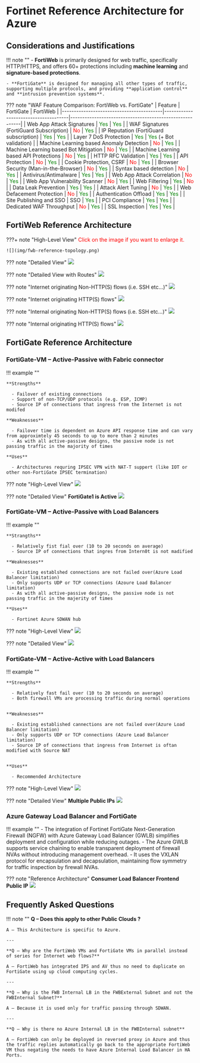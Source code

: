 # Fortinet Reference Architecture for Azure

## Considerations and Justifications

!!! note ""
    - **FortiWeb** is primarily designed for web traffic, specifically HTTP/HTTPS, and offers 60+ protections including **machine learning** and **signature-based protections**.

    - **FortiGate** is designed for managing all other types of traffic, supporting multiple protocols, and providing **application control** and **intrusion prevention systems**.

??? note "WAF Feature Comparison: FortiWeb vs. FortiGate"
    | Feature                                  | FortiGate                            | FortiWeb                                                |
    |------------------------------------------|--------------------------------------|---------------------------------------------------------|
    | Web App Attack Signatures                | <span style="color:green">Yes</span> | <span style="color:green">Yes</span>                    |
    | WAF Signatures (FortiGuard Subscription) | <span style="color:red">No</span>    | <span style="color:green">Yes</span>                    |
    | IP Reputation (FortiGuard subscription)  | <span style="color:green">Yes</span> | <span style="color:green">Yes</span>                    |
    | Layer 7 DoS Protection                   | <span style="color:green">Yes</span> | <span style="color:green">Yes</span> (+ Bot validation) |
    | Machine Learning based Anomaly Detection | <span style="color:red">No</span>    | <span style="color:green">Yes</span>                    |
    | Machine Learning based Bot Mitigation    | <span style="color:red">No</span>    | <span style="color:green">Yes</span>                    |
    | Machine Learning based API Protections   | <span style="color:red">No</span>    | <span style="color:green">Yes</span>                    |
    | HTTP RFC Validation                      | <span style="color:green">Yes</span> | <span style="color:green">Yes</span>                    |
    | API Protection                           | <span style="color:red">No</span>    | <span style="color:green">Yes</span>                    |
    | Cookie Protection, CSRF                  | <span style="color:red">No</span>    | <span style="color:green">Yes</span>                    |
    | Browser Security (Man-in-the-Browser)    | <span style="color:red">No</span>    | <span style="color:green">Yes</span>                    |
    | Syntax based detection                   | <span style="color:red">No</span>    | <span style="color:green">Yes</span>                    |
    | Antivirus/Antimalware                    | <span style="color:green">Yes</span> | <span style="color:green">Yes</span>                    |
    | Web App Attack Correlation               | <span style="color:red">No</span>    | <span style="color:green">Yes</span>                    |
    | Web App Vulnerability Scanner            | <span style="color:red">No</span>    | <span style="color:green">Yes</span>                    |
    | Web Filtering                            | <span style="color:green">Yes</span> | <span style="color:red">No</span>                       |
    | Data Leak Prevention                     | <span style="color:green">Yes</span> | <span style="color:green">Yes</span>                    |
    | Attack Alert Tuning                      | <span style="color:red">No</span>    | <span style="color:green">Yes</span>                    |
    | Web Defacement Protection                | <span style="color:red">No</span>    | <span style="color:green">Yes</span>                    |
    | Authentication Offload                   | <span style="color:green">Yes</span> | <span style="color:green">Yes</span>                    |
    | Site Publishing and SSO                  | SSO                                  | <span style="color:green">Yes</span>                    |
    | PCI Compliance                           | <span style="color:green">Yes</span> | <span style="color:green">Yes</span>                    |
    | Dedicated WAF Throughput                 | <span style="color:red">No</span>    | <span style="color:green">Yes</span>                    |
    | SSL Inspection                           | <span style="color:green">Yes</span> | <span style="color:green">Yes</span>                    |

## FortiWeb Reference Architecture

???+ note "High-Level View"
    <span style="color:red;">Click on the image if you want to enlarge it.</span>

    ![](img/fwb-reference-topology.png)

??? note "Detailed View"
    ![](img/fwb-reference-topology-detail.png)

??? note "Detailed View with Routes"
    ![](img/fwb-reference-topology-detail-routes.png)

??? note "Internet originating Non-HTTP(S) flows (i.e. SSH etc…)"
    ![](img/fwb-internet-originating-non-http-flows.png)

??? note "Internet originating HTTP(S) flows"
    ![](img/fwb-internet-originating-http-flows.png)

??? note "Internal originating Non-HTTP(S) flows (i.e. SSH etc…)"
    ![](img/fwb-internal-originating-non-http-flows.png)

??? note "Internal originating HTTP(S) flows"
    ![](img/fwb-internal-originating-http-flows.png)

## FortiGate Reference Architecture

### FortiGate-VM – Active-Passive with Fabric connector

!!! example ""

    **Strengths**

      - Failover of existing connections
      - Support of non-TCP/UDP protocols (e.g. ESP, ICMP)
      - Source IP of connections that ingress from the Internet is not modifed

    **Weaknesses**

      - Failover time is dependent on Azure API response time and can vary from approximtely 45 seconds to up to more than 2 minutes
      - As with all active-passive designs, the passive node is not passing traffic in the majority of times

    **Uses**

      - Architectures requring IPSEC VPN with NAT-T suppert (like IOT or other non-FortiGate IPSEC termination)

??? note "High-Level View"
    ![](img/fwb-template-ap-fabric-connector.png)

??? note "Detailed View"
    **FortiGate1 is Active**
    ![](img/fwb-template-ap-fabric-connector-details.png)

### FortiGate-VM – Active-Passive with Load Balancers

!!! example ""

    **Strangths**

      - Relatively fist fial over (10 to 20 seconds on average)
      - Source IP of connections that ingres from Intern0t is not madified

    **Weaknesses**

      - Existing establshed connections are not failed over(Azure Load Balancer limitation)
      - Only supports UDP or TCP connections (Azoure Load Balancer limitation)
      - As with all active-passive designs, the passive node is not passing traffic in the majerity of times

    **Uses**

      - Fortinet Azure SDWAN hub

??? note "High-Level View"
    ![](img/fwb-template-ap-fabric-load-balancer.png)

??? note "Detailed View"
    ![](img/fwb-template-ap-fabric-load-balancer-details.png)

### FortiGate-VM – Active-Active with Load Balancers

!!! example ""

    **Strengths**

      - Relatively fast fail over (10 to 20 seconds on average)
      - Both firewall VMs are processing traffic during normal operations


    **Weaknesses**

      - Existing established cannections are not failed over(Azure Load Balancer limitation)
      - Only supports UDP or TCP connections (Azure Lead Balancer limitation)
      - Source IP of connections that ingress from Internet is oftan modified with Source NAT


    **Uses**

      - Recommended Architecture

??? note "High-Level View"
    ![](img/fwb-template-aa-fabric-load-balancer.png)

??? note "Detailed View"
    **Multiple Public IPs**
    ![](img/fwb-template-aa-fabric-load-balancer-details.png)

### Azure Gateway Load Balancer and FortiGate

!!! example ""
    - The integration of Fortinet FortiGate Next-Generation Firewall (NGFW) with Azure Gateway Load Balancer (GWLB) simplifies deployment and configuration while reducing outages.
    - The Azure GWLB supports service chaining to enable transparent deployment of firewall NVAs without introducing management overhead.
    - It uses the VXLAN protocol for encapsulation and decapsulation, maintaining flow symmetry for traffic inspection by firewall NVAs.

??? note "Reference Architecture"
    **Consumer Load  Balancer Frontend Public IP**
    ![](img/fwb-azure-gateway-load-balancer.png)

## Frequently Asked Questions

!!! note ""
    **Q – Does this apply to other Public Clouds ?**

    A – This Architecture is specific to Azure.

    ---

    **Q – Why are the FortiWeb VMs and FortiGate VMs in parallel instead of series for Internet web flows?**

    A – FortiWeb has integrated IPS and AV thus no need to duplicate on FortiGate using up cloud computing cycles.

    ---

    **Q – Why is the FWB Internal LB in the FWBExternal Subnet and not the FWBInternal Subnet?**

    A – Because it is used only for traffic passing through SDWAN.

    ---

    **Q – Why is there no Azure Internal LB in the FWBInternal subnet**

    A – FortiWeb can only be deployed in reversed proxy in Azure and thus the traffic replies automatically go back to the appropriate FortiWeb VM thus negating the needs to have Azure Internal Load Balancer in HA Ports.
